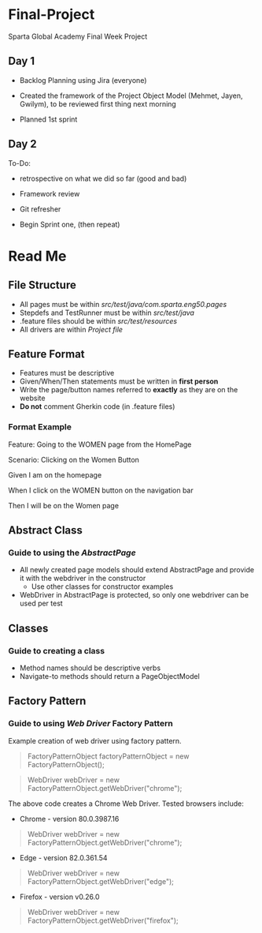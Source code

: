 # Final-Project
Sparta Global Academy Final Week Project

## Day 1

* Backlog Planning using Jira (everyone)

* Created the framework of the Project Object Model (Mehmet, Jayen, Gwilym), to be reviewed first thing next morning

* Planned 1st sprint

## Day 2

To-Do: 

* retrospective on what we did so far (good and bad)

* Framework review

* Git refresher 

* Begin Sprint one, (then repeat)  


# Read Me

## File Structure

* All pages must be within *src/test/java/com.sparta.eng50.pages*
* Stepdefs and TestRunner must be within *src/test/java*
* .feature files should be within *src/test/resources*
* All drivers are within *Project file*

## Feature Format

* Features must be descriptive
* Given/When/Then statements must be written in **first person**
* Write the page/button names referred to **exactly** as they are on the website
* **Do not** comment Gherkin code (in .feature files)

### Format Example
Feature: Going to the WOMEN page from the HomePage

 Scenario: Clicking on the Women Button
 
  Given I am on the homepage
  
  When I click on the WOMEN button on the navigation bar
  
  Then I will be on the Women page

## Abstract Class
### Guide to using the *AbstractPage*
* All newly created page models should extend AbstractPage and provide it with the webdriver in the constructor
  * Use other classes for constructor examples
* WebDriver in AbstractPage is protected, so only one webdriver can be used per test

## Classes
### Guide to creating a class
* Method names should be descriptive verbs
* Navigate-to methods should return a PageObjectModel


## Factory Pattern
### Guide to using *Web Driver* Factory Pattern

Example creation of web driver using factory pattern.
> FactoryPatternObject factoryPatternObject = new FactoryPatternObject();

> WebDriver webDriver = new FactoryPatternObject.getWebDriver("chrome");

The above code creates a Chrome Web Driver.
Tested browsers include:

* Chrome - version 80.0.3987.16
> WebDriver webDriver = new FactoryPatternObject.getWebDriver("chrome");
* Edge - version 82.0.361.54
> WebDriver webDriver = new FactoryPatternObject.getWebDriver("edge");
* Firefox - version v0.26.0
> WebDriver webDriver = new FactoryPatternObject.getWebDriver("firefox");

